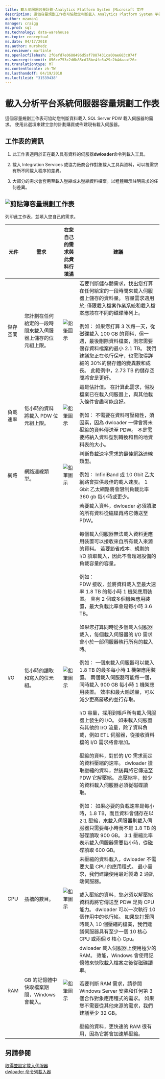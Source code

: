 ```yaml
---
title: 載入伺服器容量計劃-Analytics Platform System |Microsoft 文件
description: 這個容量規劃工作表可協助您判斷載入 Analytics Platform System 平行資料倉儲的資料載入伺服器的需求。 」
author: mzaman1
manager: craigg
ms.prod: sql
ms.technology: data-warehouse
ms.topic: conceptual
ms.date: 04/17/2018
ms.author: murshedz
ms.reviewer: martinle
ms.openlocfilehash: 2f0efd7e0688496d5af7887431ca00ae683c874f
ms.sourcegitcommit: 056ce753c2d6b85cd78be4fc6a29c2b4daaaf26c
ms.translationtype: MT
ms.contentlocale: zh-TW
ms.lasthandoff: 04/19/2018
ms.locfileid: "31539438"
---
```

# <a name="loading-server-capacity-planning-worksheet-for-analytics-platform-system"></a>載入分析平台系統伺服器容量規劃工作表
這個容量規劃工作表可協助您判斷資料載入 SQL Server PDW 載入伺服器的需求。 使用此選項來建立您的計劃購買或佈建現有載入伺服器。  
  
## <a name="worksheet-notes"></a>工作表的資訊
  
1.  此工作表適用於正在載入具有資料的伺服器**dwloader**命令列載入工具。  
  
2.  載入 Integration Services 或協力廠商合作對象載入工具與資料，可以視需求有所不同載入程序的差異。  
  
3.  大部分的需求會套用至載入壓縮或未壓縮資料檔案。以粗體顯示註明需求的任何差異。  
  
## <a name="clipboardmediaclipboard-iconpng-clipboard-capacity-planning-worksheet"></a>![剪貼簿](media/clipboard-icon.png "剪貼簿")容量規劃工作表  
  
列印此工作表，並填入您自己的需求。  
  
|元件|需求|在您自己的需求與此資料行填滿|建議|  
|-------------|---------------|--------------------------------------------------|-------------------|  
|儲存空間|您計劃在任何給定的一段時間來載入伺服器上儲存的位元組上限。|![鉛筆圖示](media/pencil-icon.png "鉛筆圖示")|若要判斷儲存體需求，找出您打算在任何給定的一段時間來載入伺服器上儲存的資料量。  容量需求適用於; 僅限載入檔案作業系統和載入檔案應該在不同的磁碟陣列上。<br /><br />例如： 如果您打算 3 次每一天，從磁碟載入 100 GB 的資料，但一週，最後刪除資料檔案，則您需要儲存資料檔案的最小 2.1 TB。 我們建議您正在執行保守，也需取得詳細的 30%的儲存體的變異數和成長。  此範例中，2.73 TB 的儲存空間將會是更好。|  
|負載速率|每小時的資料將載入 PDW 位元組上限。|![鉛筆圖示](media/pencil-icon.png "鉛筆圖示")|這是估計值。 在計算此需求，假設檔案已在載入伺服器上，與其他載入條件會盡可能良好。<br /><br />例如： 不需要在資料可壓縮性，須因素，因為 dwloader 一律會將未壓縮的資料傳送至 PDW。 不是需要將納入資料型別轉換和目的地資料表的大小。|  
|網路|網路連線類型。|![鉛筆圖示](media/pencil-icon.png "鉛筆圖示")|判斷負載速率需求的最佳網路連線類型。<br /><br />例如： InfiniBand 或 10 Gbit 乙太網路會提供最佳的載入速度。 1 Gbit 乙太網路將會限制負載比率 360 gb 每小時或更少。|  
|I/O|每小時的讀取和寫入的位元組。|![鉛筆圖示](media/pencil-icon.png "鉛筆圖示")|若要載入資料，dwloader 必須讀取的所有資料從磁碟再將它傳送至 PDW。<br /><br />每個載入伺服器無法載入資料更應用裝置可以接收來自所有載入來源的資料。 若要節省成本，規劃的 I/O 讀取載入，因此不會超過設備的負載容量的容量。<br /><br />例如：<br />PDW 接收，並將資料載入至最大速率 1.8 TB 的每小時 1 機架應用裝置。 具有 2 個或多個機架應用裝置，最大負載比率會是每小時 3.6 TB。<br /><br />如果您打算同時從多個載入伺服器載入，每個載入伺服器的 I/O 需求會小於一部伺服器執行所有的載入時。<br /><br />例如： 一個來載入伺服器可以載入 1.8 TB 的最多每小時 1 機架應用裝置。 兩個載入伺服器可能每一個，同時載入 900 GB 每小時 1 機架應用裝置。 效率和最大輸送量，可以減少更高層級的並行存取。<br /><br />I/O 容量，採用到帳戶所有載入伺服器上發生的 I/O。 如果載入伺服器有其他的 I/O 流量，除了資料負載，例如 ETL 伺服器，從接收資料檔的 I/O 需求將會增加。<br /><br />壓縮的資料，對於的 I/O 需求而定的資料壓縮的速率。 dwloader 讀取壓縮的資料，然後再將它傳送至 PDW 它解壓縮。 高壓縮率，較少的資料載入伺服器必須從磁碟讀取。<br /><br />例如： 如果必要的負載速率是每小時，1.8 TB，而且資料會儲存在以 2:1 壓縮，來載入伺服器則載入伺服器只需要每小時而不是 1.8 TB 的磁碟讀取 900 GB。 3:1 壓縮比率表示載入伺服器需要每小時，從磁碟讀取 600 GB。|  
|CPU|插槽的數目。|![鉛筆圖示](media/pencil-icon.png "鉛筆圖示")|未壓縮的資料載入，dwloader 不需要大量 CPU 的應用程式。  最小需求，我們建議使用最近製造 2 通訊端伺服器。<br /><br />載入壓縮的資料，您必須以解壓縮資料再將它傳送至 PDW 足夠 CPU 能力。 dwloader 可以一次執行 10 個作用中的執行緒。 如果您打算同時載入 10 個壓縮的檔案，我們建議伺服器具有至少一個 10 核心 CPU 或兩個 6 核心 Cpu。|  
|RAM|GB 的記憶體中快取檔案期間，Windows 會載入。|![鉛筆圖示](media/pencil-icon.png "鉛筆圖示")|dwloader 載入伺服器上使用極少的 RAM。 效能，Windows 會使用記憶體來快取載入檔案之後從磁碟讀取。<br /><br />若要判斷 RAM 需求，請參閱 Windows Server 安裝和任何第 3 個合作對象應用程式的需求。 如果您不需要從其他來源的需求，我們建議至少 32 GB。<br /><br />壓縮的資料，更快速的 RAM 很有用，因為它將會加速解壓縮。|  
  
## <a name="see-also"></a>另請參閱  
[取得並設定載入伺服器](acquire-and-configure-loading-server.md)  
[dwloader 命令列載入器](dwloader.md)  
  
